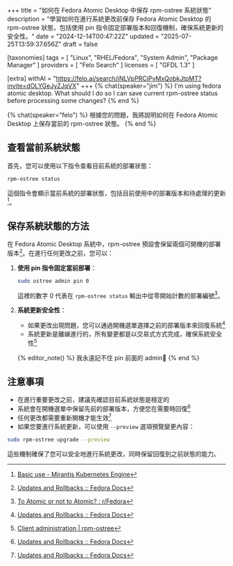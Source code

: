 +++
title = "如何在 Fedora Atomic Desktop 中保存 rpm-ostree 系統狀態"
description = "學習如何在進行系統更改前保存 Fedora Atomic Desktop 的 rpm-ostree 狀態，包括使用 pin 指令固定部署版本和回復機制，確保系統更新的安全性。"
date = "2024-12-14T00:47:22Z"
updated = "2025-07-25T13:59:37.656Z"
draft = false

[taxonomies]
tags = [ "Linux", "RHEL/Fedora", "System Admin", "Package Manager" ]
providers = [ "Felo Search" ]
licenses = [ "GFDL 1.3" ]

[extra]
withAI = "<https://felo.ai/search/iNLVpPRCiPvMxQobkJtpMT?invite=dOLYGeJyZJqVX>"
+++
{% chat(speaker="jim") %}
I'm using fedora atomic desktop. What should I do so I can save current rpm-ostree status before processing some changes?
{% end %}

{% chat(speaker="felo") %}
根據您的問題，我將說明如何在 Fedora Atomic Desktop 上保存當前的 rpm-ostree 狀態。
{% end %}

## 查看當前系統狀態

首先，您可以使用以下指令查看目前系統的部署狀態：

```bash
rpm-ostree status
```

這個指令會顯示當前系統的部署狀態，包括目前使用中的部署版本和待處理的更新[^2]。

## 保存系統狀態的方法

在 Fedora Atomic Desktop 系統中，rpm-ostree 預設會保留兩個可開機的部署版本[^6]。在進行任何更改之前，您可以：

1. **使用 pin 指令固定當前部署**：

    ```bash
    sudo ostree admin pin 0
    ```

    這裡的數字 0 代表在 `rpm-ostree status` 輸出中從零開始計數的部署編號[^10]。

2. **系統更新安全性**：

    - 如果更改出現問題，您可以通過開機選單選擇之前的部署版本來回復系統[^6]
    - 系統更新是離線進行的，所有變更都是以交易式方式完成，確保系統安全性[^5]

    {% editor_note() %}
    我永遠記不住 pin 前面的 admin🫠
    {% end %}

## 注意事項

- 在進行重要更改之前，建議先確認目前系統狀態是穩定的
- 系統會在開機選單中保留先前的部署版本，方便您在需要時回復[^6]
- 任何更改都需要重新開機才能生效[^6]
- 如果您要進行系統更新，可以使用 `--preview` 選項預覽變更內容：

```bash
sudo rpm-ostree upgrade --preview
```

這些機制確保了您可以安全地進行系統更改，同時保留回復到之前狀態的能力。

[^2]: [Basic use - Mirantis Kubernetes Engine](https://docs.mirantis.com/mke/3.7/mkex/rpm-ostree-operation/basic-use.html)
[^5]: [Client administration | rpm-ostree](https://coreos.github.io/rpm-ostree/administrator-handbook/)
[^6]: [Updates and Rollbacks :: Fedora Docs](https://docs.fedoraproject.org/en-US/iot/applying-updates-UG/)
[^10]: [To Atomic or not to Atomic? : r/Fedora](https://www.reddit.com/r/Fedora/comments/1dadbsk/to_atomic_or_not_to_atomic/)
